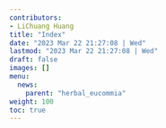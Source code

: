 ```yaml
---
contributors:
- LiChuang Huang
title: "Index"
date: "2023 Mar 22 21:27:08 | Wed"
lastmod: "2023 Mar 22 21:27:08 | Wed"
draft: false
images: []
menu:
  news:
    parent: "herbal_eucommia"
weight: 100
toc: true
---
```

